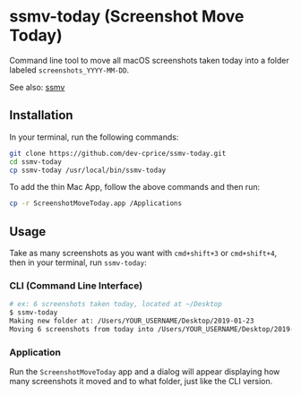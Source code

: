 # ssmv-today (Screenshot Move Today)

Command line tool to move all macOS screenshots taken today into a folder labeled `screenshots_YYYY-MM-DD`.

See also: [ssmv](https://github.com/dev-cprice/ssmv)

## Installation

In your terminal, run the following commands:

```sh
git clone https://github.com/dev-cprice/ssmv-today.git
cd ssmv-today
cp ssmv-today /usr/local/bin/ssmv-today
```

To add the thin Mac App, follow the above commands and then run:

```sh
cp -r ScreenshotMoveToday.app /Applications
```

## Usage

Take as many screenshots as you want with `cmd+shift+3` or `cmd+shift+4`, then in your terminal, run `ssmv-today`:

### CLI (Command Line Interface)

```sh
# ex: 6 screenshots taken today, located at ~/Desktop
$ ssmv-today
Making new folder at: /Users/YOUR_USERNAME/Desktop/2019-01-23
Moving 6 screenshots from today into /Users/YOUR_USERNAME/Desktop/2019-01-23
```

### Application

Run the `ScreenshotMoveToday` app and a dialog will appear displaying how many screenshots it moved and to what folder, just like the CLI version.
